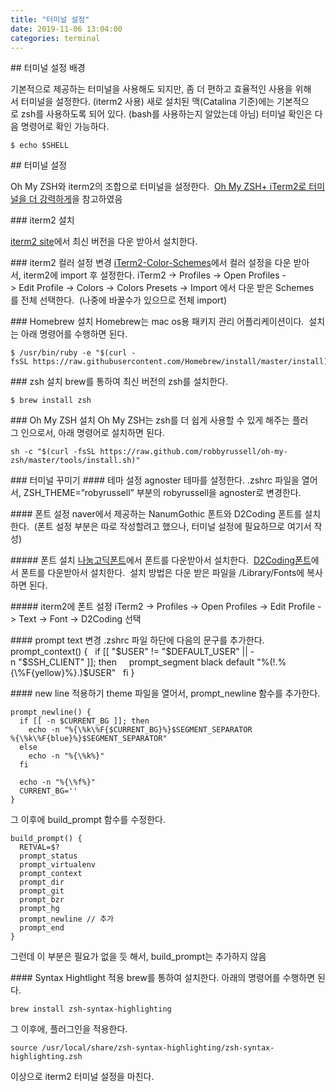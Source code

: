 ```yaml
---
title: "터미널 설정"
date: 2019-11-06 13:04:00
categories: terminal
---
```


## 터미널 설정 배경

기본적으로 제공하는 터미널을 사용해도 되지만, 좀 더 편하고 효율적인 사용을 위해서 터미널을 설정한다. (iterm2 사용)
새로 설치된 맥(Catalina 기준)에는 기본적으로 zsh를 사용하도록 되어 있다. (bash를 사용하는지 알았는데 아님)
터미널 확인은 다음 명령어로 확인 가능하다.  

```console
$ echo $SHELL
```

## 터미널 설정

Oh My ZSH와 iterm2의 조합으로 터미널을 설정한다. 
[Oh My ZSH+ iTerm2로 터미널을 더 강력하게](https://medium.com/harrythegreat/oh-my-zsh-iterm2%EB%A1%9C-%ED%84%B0%EB%AF%B8%EB%84%90%EC%9D%84-%EB%8D%94-%EA%B0%95%EB%A0%A5%ED%95%98%EA%B2%8C-a105f2c01bec)을 참고하였음

### iterm2 설치

[iterm2 site](https://www.iterm2.com/)에서 최신 버전을 다운 받아서 설치한다.

### iterm2 컬러 설정 변경
[iTerm2-Color-Schemes](https://github.com/mbadolato/iTerm2-Color-Schemes)에서 컬러 설정을 다운 받아서, iterm2에 import 후 설정한다.
iTerm2 -> Profiles -> Open Profiles -> Edit Profile -> Colors -> Colors Presets -> Import 에서 다운 받은 Schemes를 전체 선택한다. 
(나중에 바꿀수가 있으므로 전체 import)

### Homebrew 설치
Homebrew는 mac os용 패키지 관리 어플리케이션이다. 
설치는 아래 명령어를 수행하면 된다.
```console
$ /usr/bin/ruby -e "$(curl -fsSL https://raw.githubusercontent.com/Homebrew/install/master/install)"
```

### zsh 설치
brew를 통하여 최신 버전의 zsh를 설치한다. 
```console
$ brew install zsh
```

### Oh My ZSH 설치
Oh My ZSH는 zsh를 더 쉽게 사용할 수 있게 해주는 플러그 인으로서, 아래 명령어로 설치하면 된다. 
```console
sh -c "$(curl -fsSL https://raw.github.com/robbyrussell/oh-my-zsh/master/tools/install.sh)"
```

### 터미널 꾸미기
#### 테마 설정
agnoster 테마를 설정한다. .zshrc 파일을 열어서, ZSH_THEME=”robyrussell” 부분의 robyrussell을 agnoster로 변경한다.

#### 폰트 설정
naver에서 제공하는 NanumGothic 폰트와 D2Coding 폰트를 설치한다. 
(폰트 설정 부분은 따로 작성할려고 했으나, 터미널 설정에 필요하므로 여기서 작성)

##### 폰트 설치
[나눔고딕폰트](https://hangeul.naver.com/font)에서 폰트를 다운받아서 설치한다. 
[D2Coding폰트](https://github.com/naver/d2codingfont)에서 폰트를 다운받아서 설치한다. 
설치 방법은 다운 받은 파일을 /Library/Fonts에 복사하면 된다. 

##### iterm2에 폰트 설정
iTerm2 -> Profiles -> Open Profiles -> Edit Profile -> Text -> Font -> D2Coding 선택

#### prompt text 변경
.zshrc 파일 하단에 다음의 문구를 추가한다. 
prompt_context() {
  if [[ "$USER" != "$DEFAULT_USER" || -n "$SSH_CLIENT" ]]; then
    prompt_segment black default "%(!.%{\%F{yellow}%}.)$USER"
  fi
}

#### new line 적용하기
theme 파일을 열어서, prompt_newline 함수를 추가한다. 
```
prompt_newline() {
  if [[ -n $CURRENT_BG ]]; then
    echo -n "%{\%k\%F{$CURRENT_BG}%}$SEGMENT_SEPARATOR
%{\%k\%F{blue}%}$SEGMENT_SEPARATOR"
  else
    echo -n "%{\%k%}"
  fi

  echo -n "%{\%f%}"
  CURRENT_BG=''
}
```
그 이후에 build_prompt 함수를 수정한다. 
```
build_prompt() {
  RETVAL=$?
  prompt_status
  prompt_virtualenv
  prompt_context
  prompt_dir
  prompt_git
  prompt_bzr
  prompt_hg
  prompt_newline // 추가
  prompt_end
}
```
그런데 이 부분은 필요가 없을 듯 해서, build_prompt는 추가하지 않음

#### Syntax Hightlight 적용
brew를 통하여 설치한다. 아래의 명령어를 수행하면 된다. 
```console
brew install zsh-syntax-highlighting
```
그 이후에, 플러그인을 적용한다. 
```console
source /usr/local/share/zsh-syntax-highlighting/zsh-syntax-highlighting.zsh
```

이상으로 iterm2 터미널 설정을 마친다.
